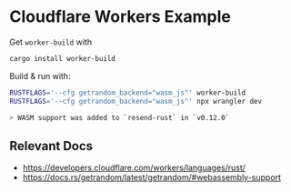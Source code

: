# Cloudflare Workers Example

Get `worker-build` with

```sh
cargo install worker-build
```

Build & run with:

```sh
RUSTFLAGS='--cfg getrandom_backend="wasm_js"' worker-build
RUSTFLAGS='--cfg getrandom_backend="wasm_js"' npx wrangler dev

> WASM support was added to `resend-rust` in `v0.12.0`

```
## Relevant Docs

- <https://developers.cloudflare.com/workers/languages/rust/>
- <https://docs.rs/getrandom/latest/getrandom/#webassembly-support>
